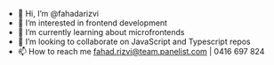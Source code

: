 - 👋 Hi, I’m @fahadarizvi
- 👀 I’m interested in frontend development
- 🌱 I’m currently learning about microfrontends
- 💞️ I’m looking to collaborate on JavaScript and Typescript repos
- 📫 How to reach me fahad.rizvi@team.panelist.com | 0416 697 824

<!---
fahadarizvi/fahadarizvi is a ✨ special ✨ repository because its `README.md` (this file) appears on your GitHub profile.
You can click the Preview link to take a look at your changes.
--->
